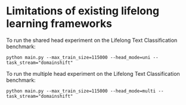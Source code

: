 # Limitations of existing lifelong learning frameworks

To run the shared head experiment on the Lifelong Text Classification benchmark:
```
python main.py --max_train_size=115000 --head_mode=uni --task_stream="domainshift"
```
To run the multiple head experiment on the Lifelong Text Classification benchmark:
```
python main.py --max_train_size=115000 --head_mode=multi --task_stream="domainshift"
```